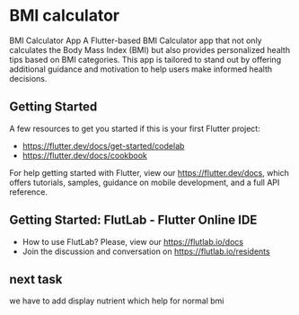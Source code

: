 # BMI calculator
BMI Calculator App
A Flutter-based BMI Calculator app that not only calculates the Body Mass Index (BMI) but also provides personalized health tips based on BMI categories. This app is tailored to stand out by offering additional guidance and motivation to help users make informed health decisions.

## Getting Started

A few resources to get you started if this is your first Flutter project:

- https://flutter.dev/docs/get-started/codelab
- https://flutter.dev/docs/cookbook

For help getting started with Flutter, view our
https://flutter.dev/docs, which offers tutorials,
samples, guidance on mobile development, and a full API reference.

## Getting Started: FlutLab - Flutter Online IDE

- How to use FlutLab? Please, view our https://flutlab.io/docs
- Join the discussion and conversation on https://flutlab.io/residents

## next task 
we have to add display nutrient which help for normal bmi
